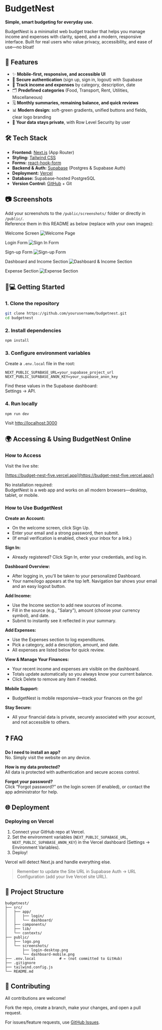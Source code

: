 
# BudgetNest

**Simple, smart budgeting for everyday use.**

BudgetNest is a minimalist web budget tracker that helps you manage income and expenses with clarity, speed, and a modern, responsive interface. Built for real users who value privacy, accessibility, and ease of use—no bloat!

## 🚀 Features

- ✨ **Mobile-first, responsive, and accessible UI**
- 🔐 **Secure authentication** (sign up, sign in, logout) with Supabase
- 🧾 **Track income and expenses** by category, description, date
- 🗂️ **Predefined categories** (Food, Transport, Rent, Utilities, Miscellaneous)
- 🗓️ **Monthly summaries, remaining balance, and quick reviews**
- 📊 **Modern design:** soft-green gradients, unified buttons and fields, clear logo branding
- 👤 **Your data stays private**, with Row Level Security by user

## 🛠 Tech Stack

- **Frontend:** [Next.js](https://nextjs.org/) (App Router)
- **Styling:** [Tailwind CSS](https://tailwindcss.com/)
- **Forms:** [react-hook-form](https://react-hook-form.com/)
- **Backend & Auth:** [Supabase](https://supabase.com/) (Postgres & Supabase Auth)
- **Deployment:** [Vercel](https://vercel.com/)
- **Database:** Supabase-hosted PostgreSQL
- **Version Control:** [GitHub](https://github.com/) + Git

## 📷 Screenshots

Add your screenshots to the `/public/screenshots/` folder or directly in `/public/`.  
Reference them in this README as below (replace with your own images):

Welcome Screen
![Welcome Page](public/screenshots/login-desktop.png)

Login Form
![Sign In Form](public/screenshots/login.png)  

Sign-up Form
![Sign-up Form](public/screenshots/Signup.png)

Dashboard and Income Section
![Dashboard & Income Section](public/screenshots/dashboard-income.png)

Expense Section
![Expense Section](public/screenshots/Dashboard%20-%20Expense.png)  


## 🧑💻 Getting Started

### 1. Clone the repository

```bash
git clone https://github.com/yourusername/budgetnest.git
cd budgetnest
```

### 2. Install dependencies

```bash
npm install
```

### 3. Configure environment variables

Create a `.env.local` file in the root:

```env
NEXT_PUBLIC_SUPABASE_URL=your_supabase_project_url
NEXT_PUBLIC_SUPABASE_ANON_KEY=your_supabase_anon_key
```

Find these values in the Supabase dashboard:  
Settings → API.

### 4. Run locally

```bash
npm run dev
```

Visit [http://localhost:3000](http://localhost:3000)

## 🌍 Accessing & Using BudgetNest Online

### How to Access

Visit the live site:

[https://budget-nest-five.vercel.app](https://budget-nest-five.vercel.app/)


No installation required:  
BudgetNest is a web app and works on all modern browsers—desktop, tablet, or mobile.

### How to Use BudgetNest

**Create an Account:**

- On the welcome screen, click Sign Up.
- Enter your email and a strong password, then submit.
- (If email verification is enabled, check your inbox for a link.)

**Sign In:**

- Already registered? Click Sign In, enter your credentials, and log in.

**Dashboard Overview:**

- After logging in, you'll be taken to your personalized Dashboard.
- Your name/logo appears at the top left. Navigation bar shows your email and an easy logout button.

**Add Income:**

- Use the Income section to add new sources of income.
- Fill in the source (e.g., "Salary"), amount (choose your currency symbol), and date.
- Submit to instantly see it reflected in your summary.

**Add Expenses:**

- Use the Expenses section to log expenditures.
- Pick a category, add a description, amount, and date.
- All expenses are listed below for quick review.

**View & Manage Your Finances:**

- Your recent income and expenses are visible on the dashboard.
- Totals update automatically so you always know your current balance.
- Click Delete to remove any item if needed.

**Mobile Support:**

- BudgetNest is mobile responsive—track your finances on the go!

**Stay Secure:**

- All your financial data is private, securely associated with your account, and not accessible to others.

## ❓ FAQ

**Do I need to install an app?**  
No. Simply visit the website on any device.

**How is my data protected?**  
All data is protected with authentication and secure access control.

**Forgot your password?**  
Click “Forgot password?” on the login screen (if enabled), or contact the app administrator for help.

## 🌐 Deployment

### Deploying on Vercel

1. Connect your GitHub repo at Vercel.
2. Set the environment variables (`NEXT_PUBLIC_SUPABASE_URL`, `NEXT_PUBLIC_SUPABASE_ANON_KEY`) in the Vercel dashboard (Settings → Environment Variables).
3. Deploy!

Vercel will detect Next.js and handle everything else.

> Remember to update the Site URL in Supabase Auth → URL Configuration (add your live Vercel site URL).

## 🧩 Project Structure

```
budgetnest/
├── src/
│   ├── app/
│   │   ├── login/
│   │   └── dashboard/
│   ├── components/
│   ├── lib/
│   └── contexts/
├── public/
│   ├── logo.png
│   └── screenshots/
│       ├── login-desktop.png
│       └── dashboard-mobile.png
├── .env.local           # ← (not committed to GitHub)
├── .gitignore
├── tailwind.config.js
└── README.md
```

## 🤝 Contributing

All contributions are welcome!

Fork the repo, create a branch, make your changes, and open a pull request.

For issues/feature requests, use [GitHub Issues](https://github.com).
